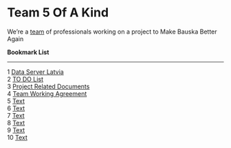   <body>
      <h1>Team 5 Of A Kind</h1>
      <p>
         We’re a <a href="https://www.mcdonalds.com/us/en-us/about-us/leadership-team.html">team</a> of professionals working
         on a project to Make Bauska Better Again
      </p>
   </body>

<strong> Bookmark List </strong>
<hr>
1 <a href="https://data.gov.lv/lv">Data Server Latvia</a> <br>
2 <a href="https://5-of-a-kind.monday.com/boards/737351226">TO DO List</a> <br>
3 <a href="https://drive.google.com/drive/folders/1maP51iZZuWkRuMhyKJFX3KCeXE5k57Ol">Project Related Documents</a> <br>
4 <a href="https://docs.google.com/document/d/1V3uJ6E9pWw4G8HpVEbluR73pvvUPVgKRsB37QJ7AIAI/edit?usp=drive_web&ouid=112110715317551150209">Team Working Agreement</a> <br>
5 <a href="html">Text</a> <br>
6 <a href="html">Text</a> <br>
7 <a href="html">Text</a> <br>
8 <a href="html">Text</a> <br>
9 <a href="html">Text</a> <br>
10 <a href="html">Text</a> <br>
   
